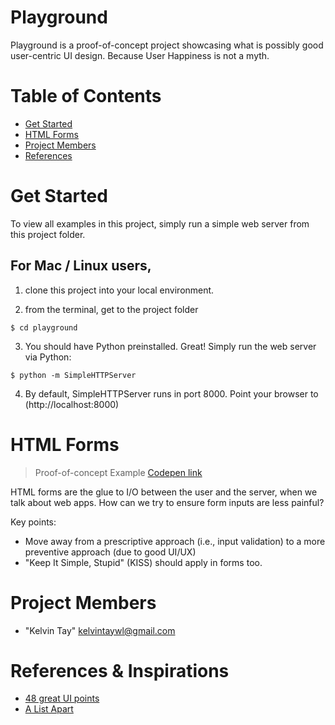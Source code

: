 Playground
==========

Playground is a proof-of-concept project showcasing what is possibly good user-centric UI design.
Because User Happiness is not a myth.


# Table of Contents
* [Get Started](#get-started) 
* [HTML Forms](#forms)
* [Project Members](#project-members)
* [References](#references)


# <a name="get-started"></a>Get Started

To view all examples in this project, simply run a simple web server from this project folder.

## For Mac / Linux users, 

1. clone this project into your local environment.

2. from the terminal, get to the project folder

```
$ cd playground
```

3. You should have Python preinstalled. Great! Simply run the web server via Python:

```
$ python -m SimpleHTTPServer
```

4. By default, SimpleHTTPServer runs in port 8000. Point your browser to (http://localhost:8000)

# <a name="forms"></a>HTML Forms

> Proof-of-concept Example [Codepen link](http://codepen.io/kelvintaywl/full/JjdhC/)

HTML forms are the glue to I/O between the user and the server, when we talk about web apps.
How can we try to ensure form inputs are less painful?

Key points:
- Move away from a prescriptive approach (i.e., input validation) to a more preventive approach (due to good UI/UX)
- "Keep It Simple, Stupid" (KISS) should apply in forms too.

# <a name="project-members"></a>Project Members
* "Kelvin Tay" <kelvintaywl@gmail.com>


# <a name="references"></a>References & Inspirations
* [48 great UI points](http://www.goodui.org)
* [A List Apart](http://alistapart.com)
